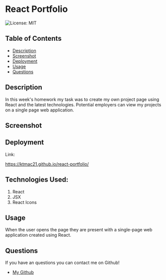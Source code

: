 # React Portfolio 

![License: MIT](https://img.shields.io/badge/License-MIT-yellow.svg)
​
## Table of Contents

* [Description](#Description)
* [Screenshot](#Screenshot)
* [Deployment](#Deployment)
* [Usage](#Usage)
* [Questions](#Questions)
​

## Description

In this week's homework my task was to create my own project page using React and the latest technologies. Potential employers can view my projects on a single page web application. 


## Screenshot





## Deployment

Link:

https://ktmac21.github.io/react-portfolio/

## Technologies Used:

1. React
2. JSX
3. React Icons



## Usage

When the user opens the page they are present with a single-page web application created using React.

## Questions

If you have an questions you can contact me on Github!

- [My Github](https://github.com/ktmac21) 
